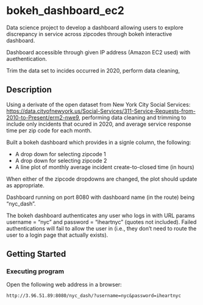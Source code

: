 # bokeh_dashboard_ec2

Data science project to develop a dashboard allowing users to explore discrepancy in service across zipcodes through bokeh interactive dashboard. 

Dashboard accessible through given IP address (Amazon EC2 used) with auethentication. 

Trim the data set to incides occurred in 2020, perform data cleaning, 

## Description

Using a derivate of the open dataset from New York City Social Services: https://data.cityofnewyork.us/Social-Services/311-Service-Requests-from-2010-to-Present/erm2-nwe9, performing data cleaning and trimming to include only incidents that ocured in 2020, and average service response time per zip code for each month. 

Built a bokeh dashboard which provides in a signle column, the following: 
- A drop down for selecting zipcode 1
- A drop down for selecting zipcode 2
- A line plot of monthly average incident create-to-closed time (in hours)

When either of the zipcode dropdowns are changed, the plot should update as appropriate.

Dashboard running on port 8080 with dashboard name (in the route) being “nyc_dash”.

The bokeh dashboard authenticates any user who logs in with URL params username = “nyc” and password = “iheartnyc” (quotes not included). Failed authentications will fail to allow the user in (i.e., they don’t need to route the user to a login page that actually exists).

## Getting Started

### Executing program

Open the following web address in a browser: 

```
http://3.96.51.89:8080/nyc_dash/?username=nyc&password=iheartnyc
```
